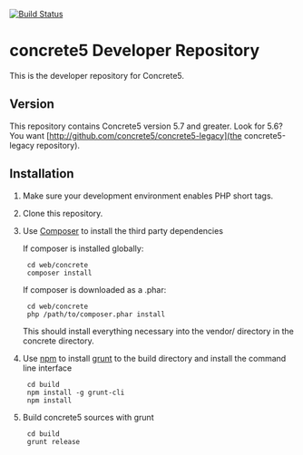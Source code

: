 [![Build Status](http://img.shields.io/travis/concrete5/concrete5/develop.svg)](https://travis-ci.org/concrete5/concrete5-5.7.0)

# concrete5 Developer Repository

This is the developer repository for Concrete5.

## Version

This repository contains Concrete5 version 5.7 and greater. Look for 5.6? You want [http://github.com/concrete5/concrete5-legacy](the concrete5-legacy repository).

## Installation

1. Make sure your development environment enables PHP short tags.
2. Clone this repository.
3. Use [Composer](https://getcomposer.org/) to install the third party dependencies

    If composer is installed globally:

        cd web/concrete
        composer install

    If composer is downloaded as a .phar:

        cd web/concrete
        php /path/to/composer.phar install

    This should install everything necessary into the vendor/ directory in the concrete directory.

4. Use [npm](https://www.npmjs.org/) to install [grunt](http://gruntjs.com/) to the build directory and install the command line interface

        cd build
        npm install -g grunt-cli
        npm install

5. Build concrete5 sources with grunt

        cd build
        grunt release
